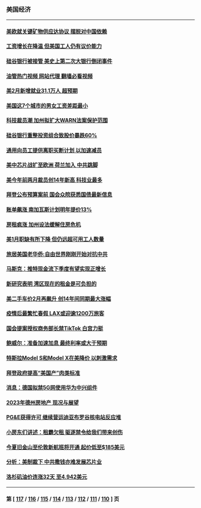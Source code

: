 ### 美国经济
---
#### [美欧就关键矿物供应达协议 摆脱对中国依赖](../../pages/ncid1078158/n13947576.md?03111245) 
#### [工资增长在降温 但美国工人仍有议价能力](../../pages/ncid1078158/n13947571.md?03111245) 
#### [硅谷银行被接管 美史上第二次大银行倒闭事件](../../pages/ncid1078158/n13947516.md?03111245) 
#### [油管热门视频 网站代理 翻墙必看视频](http://138.2.39.72:81/youtube.html?epic-marker?03111245)
#### [美2月新增就业31.1万人 超预期](../../pages/ncid1078158/n13947478.md?03111245) 
#### [美国这7个城市的男女工资差距最小](../../pages/ncid1078158/n13947018.md?03111245) 
#### [科技裁员潮 加州拟扩大WARN法案保护范围](../../pages/ncid1078158/n13947086.md?03111245) 
#### [硅谷银行重整投资组合致股价暴跌60%](../../pages/ncid1078158/n13946928.md?03111245) 
#### [通用向员工提供离职买断计划 以加速减员](../../pages/ncid1078158/n13946908.md?03111245) 
#### [美中芯片战扩至欧洲 荷兰加入 中共跳脚](../../pages/ncid1078158/n13946831.md?03111245) 
#### [美今年前两月裁员创14年新高 科技业最多](../../pages/ncid1078158/n13946760.md?03111245) 
#### [拜登公布预算案前 国会众院获悉国债最新信息](../../pages/ncid1078158/n13945949.md?03111245) 
#### [账单飙涨 南加瓦斯计划明年提价13%](../../pages/ncid1078158/n13945995.md?03111245) 
#### [房租疯涨 加州设法缓解住房危机](../../pages/ncid1078158/n13945985.md?03111245) 
#### [美1月职缺有所下降 但仍远超可用工人数量](../../pages/ncid1078158/n13945946.md?03111245) 
#### [旅居美国老华侨:自由世界刚刚开始对抗中共](../../pages/ncid1078158/n13945450.md?03111245) 
#### [马斯克：推特现金流下季度有望实现正增长](../../pages/ncid1078158/n13945326.md?03111245) 
#### [新研究表明  湾区现在的租金是可负担的](../../pages/ncid1078158/n13945375.md?03111245) 
#### [美二手车价2月再飙升 创14年间同期最大涨幅](../../pages/ncid1078158/n13945274.md?03111245) 
#### [疫情后最繁忙春假 LAX或迎逾1200万旅客](../../pages/ncid1078158/n13945273.md?03111245) 
#### [国会提案授权商务部长禁TikTok 白宫力挺](../../pages/ncid1078158/n13945138.md?03111245) 
#### [鲍威尔：准备加速加息 最终利率或大于预期](../../pages/ncid1078158/n13945064.md?03111245) 
#### [特斯拉Model S和Model X在美降价 以刺激需求](../../pages/ncid1078158/n13944529.md?03111245) 
#### [拜登政府提高“美国产”肉类标准](../../pages/ncid1078158/n13944441.md?03111245) 
#### [消息：德国拟禁5G网使用华为中兴组件](../../pages/ncid1078158/n13944416.md?03111245) 
#### [2023年德州房地产 现况与展望](../../pages/ncid1078158/n13944054.md?03111245) 
#### [PG&E获得许可 继续营运迪亚布罗谷核电站反应堆](../../pages/ncid1078158/n13944031.md?03111245) 
#### [小房东们讲述：租霸欠租  驱逐禁令给我们带来创伤](../../pages/ncid1078158/n13944022.md?03111245) 
#### [今夏旧金山至伦敦新航班将开通 起价低至$185美元](../../pages/ncid1078158/n13944016.md?03111245) 
#### [分析：美制裁下 中共撒钱亦难发展芯片业](../../pages/ncid1078158/n13943934.md?03111245) 
#### [洛杉矶油价连涨32天 至4.942美元](../../pages/ncid1078158/n13943936.md?03111245) 

---
#### 第 [ [117](./117.md?03111245) / [116](./116.md?03111245) / [115](./115.md?03111245) / [114](./114.md?03111245) / [113](./113.md?03111245) / [112](./112.md?03111245) / [111](./111.md?03111245) / [110](./110.md?03111245) ] 页

